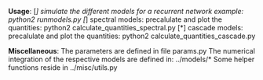**Usage**:
[*] simulate the different models for a recurrent network example: python2 runmodels.py
[*] spectral models: precalulate and plot the quantities: python2 calculate_quantities_spectral.py
[*] cascade models: precalulate and plot the quantities: python2 calculate_quantities_cascade.py

**Miscellaneous**:
The parameters are defined in file params.py
The numerical integration of the respective models are defined in: ../models/*
Some helper functions reside in ../misc/utils.py

